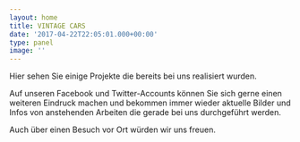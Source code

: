 ```yaml
---
layout: home
title: VINTAGE CARS
date: '2017-04-22T22:05:01.000+00:00'
type: panel
image: ''
---
```



Hier sehen Sie einige Projekte die bereits bei uns realisiert wurden.

Auf unseren Facebook und Twitter-Accounts können Sie sich gerne einen weiteren Eindruck machen und bekommen immer wieder aktuelle Bilder und Infos von anstehenden Arbeiten die gerade bei uns durchgeführt werden.

Auch über einen Besuch vor Ort würden wir uns freuen.